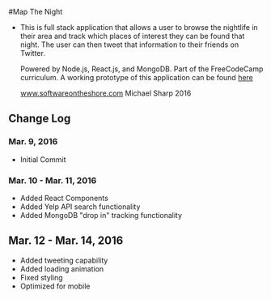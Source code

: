 #Map The Night
  * This is full stack application that allows a user to browse the nightlife in their area and
    track which places of interest they can be found that night. The user can then tweet that information
    to their friends on Twitter.

    Powered by Node.js, React.js, and MongoDB. Part of the FreeCodeCamp curriculum.
    A working prototype of this application can be found [here](map-the-night.herokuapp.com)

    www.softwareontheshore.com
    Michael Sharp 2016

## Change Log

### Mar. 9, 2016
  * Initial Commit

### Mar. 10 - Mar. 11, 2016
  * Added React Components
  * Added Yelp API search functionality
  * Added MongoDB "drop in" tracking functionality

## Mar. 12 - Mar. 14, 2016
  * Added tweeting capability
  * Added loading animation
  * Fixed styling
  * Optimized for mobile
